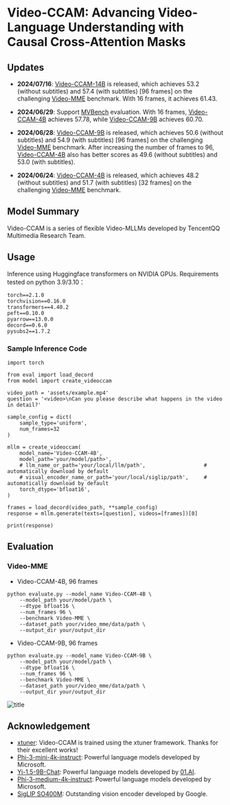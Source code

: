 # Video-CCAM: Advancing Video-Language Understanding with Causal Cross-Attention Masks

## Updates

- **2024/07/16**: [Video-CCAM-14B](https://huggingface.co/JaronTHU/Video-CCAM-14B) is released, which achieves 53.2 (without subtitles) and 57.4 (with subtitles) [96 frames] on the challenging [Video-MME](https://video-mme.github.io/home_page.html) benchmark. With 16 frames, it achieves 61.43.

- **2024/06/29**: Support [MVBench](https://github.com/OpenGVLab/Ask-Anything/blob/main/video_chat2/MVBENCH.md) evaluation. With 16 frames, [Video-CCAM-4B](https://huggingface.co/JaronTHU/Video-CCAM-4B) achieves 57.78, while [Video-CCAM-9B](https://huggingface.co/JaronTHU/Video-CCAM-9B) achieves 60.70.

- **2024/06/28**: [Video-CCAM-9B](https://huggingface.co/JaronTHU/Video-CCAM-9B) is released, which achieves 50.6 (without subtitles) and 54.9 (with subtitles) [96 frames] on the challenging [Video-MME](https://video-mme.github.io/home_page.html) benchmark. After increasing the number of frames to 96, [Video-CCAM-4B](https://huggingface.co/JaronTHU/Video-CCAM-4B) also has better scores as 49.6 (without subtitles) and 53.0 (with subtitles).

- **2024/06/24**: [Video-CCAM-4B](https://huggingface.co/JaronTHU/Video-CCAM-4B) is released, which achieves 48.2 (without subtitles) and 51.7 (with subtitles) [32 frames] on the challenging [Video-MME](https://video-mme.github.io/home_page.html) benchmark.

## Model Summary

Video-CCAM is a series of flexible Video-MLLMs developed by TencentQQ Multimedia Research Team.

## Usage

Inference using Huggingface transformers on NVIDIA GPUs. Requirements tested on python 3.9/3.10：
```
torch==2.1.0
torchvision==0.16.0
transformers==4.40.2
peft==0.10.0
pyarrow==13.0.0
decord==0.6.0
pysubs2==1.7.2
```

### Sample Inference Code

```
import torch

from eval import load_decord
from model import create_videoccam

video_path = 'assets/example.mp4'
question = '<video>\nCan you please describe what happens in the video in detail?'

sample_config = dict(
    sample_type='uniform',
    num_frames=32
)

mllm = create_videoccam(
    model_name='Video-CCAM-4B',
    model_path='your/model/path>',
    # llm_name_or_path='your/local/llm/path',                   # automatically download by default
    # visual_encoder_name_or_path='your/local/siglip/path',     # automatically download by default
    torch_dtype='bfloat16',
)

frames = load_decord(video_path, **sample_config)
response = mllm.generate(texts=[question], videos=[frames])[0]

print(response)
```

## Evaluation

### Video-MME

* Video-CCAM-4B, 96 frames

```
python evaluate.py --model_name Video-CCAM-4B \
    --model_path your/model/path \
    --dtype bfloat16 \
    --num_frames 96 \
    --benchmark Video-MME \
    --dataset_path your/video_mme/data/path \
    --output_dir your/output_dir
```

* Video-CCAM-9B, 96 frames

```
python evaluate.py --model_name Video-CCAM-9B \
    --model_path your/model/path \
    --dtype bfloat16 \
    --num_frames 96 \
    --benchmark Video-MME \
    --dataset_path your/video_mme/data/path \
    --output_dir your/output_dir
```

![title](assets/videomme_leaderboard_20240628.png)

## Acknowledgement

* [xtuner](https://github.com/InternLM/xtuner): Video-CCAM is trained using the xtuner framework. Thanks for their excellent works!
* [Phi-3-mini-4k-instruct](https://huggingface.co/microsoft/Phi-3-mini-4k-instruct): Powerful language models developed by Microsoft.
* [Yi-1.5-9B-Chat](https://huggingface.co/01-ai/Yi-1.5-9B-Chat): Powerful language models developed by [01.AI](https://www.lingyiwanwu.com/).
* [Phi-3-medium-4k-instruct](https://huggingface.co/microsoft/Phi-3-medium-4k-instruct): Powerful language models developed by Microsoft.
* [SigLIP SO400M](https://huggingface.co/google/siglip-so400m-patch14-384): Outstanding vision encoder developed by Google.

